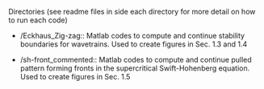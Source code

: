 Directories (see readme files in side each directory for more detail on how to run each code)

 - /Eckhaus_Zig-zag:: Matlab codes to compute and continue stability boundaries for wavetrains. Used to create figures in Sec. 1.3 and 1.4
   
 - /sh-front_commented::  Matlab codes to compute and continue pulled pattern forming fronts in the supercritical Swift-Hohenberg equation. Used to create figures in Sec. 1.5
